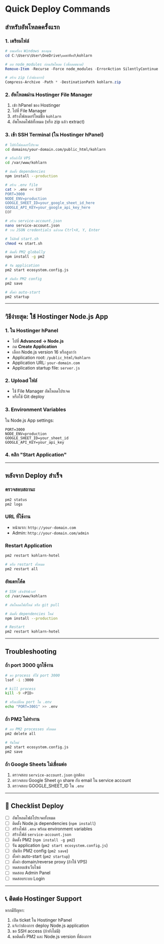 # Quick Deploy Commands

## สำหรับอัพโหลดครั้งแรก

### 1. เตรียมไฟล์
```powershell
# บนเครื่อง Windows ของคุณ
cd C:\Users\User\OneDrive\เดสก์ท็อป\kohlarn

# ลบ node_modules ก่อนอัพโหลด (เพื่อลดขนาด)
Remove-Item -Recurse -Force node_modules -ErrorAction SilentlyContinue

# สร้าง zip (ถ้าต้องการ)
Compress-Archive -Path * -DestinationPath kohlarn.zip
```

### 2. อัพโหลดผ่าน Hostinger File Manager
1. เข้า hPanel ของ Hostinger
2. ไปที่ File Manager
3. สร้างโฟลเดอร์ใหม่ชื่อ `kohlarn`
4. อัพโหลดไฟล์ทั้งหมด (หรือ zip แล้ว extract)

### 3. เข้า SSH Terminal (ใน Hostinger hPanel)
```bash
# ไปยังโฟลเดอร์โปรเจค
cd domains/your-domain.com/public_html/kohlarn

# หรือถ้าใช้ VPS
cd /var/www/kohlarn

# ติดตั้ง dependencies
npm install --production

# สร้าง .env file
cat > .env << EOF
PORT=3000
NODE_ENV=production
GOOGLE_SHEET_ID=your_google_sheet_id_here
GOOGLE_API_KEY=your_google_api_key_here
EOF

# สร้าง service-account.json
nano service-account.json
# วาง JSON credentials แล้วกด Ctrl+X, Y, Enter

# ให้สิทธิ์ start.sh
chmod +x start.sh

# ติดตั้ง PM2 globally
npm install -g pm2

# รัน application
pm2 start ecosystem.config.js

# บันทึก PM2 config
pm2 save

# ตั้งค่า auto-start
pm2 startup
```

---

## วิธีง่ายสุด: ใช้ Hostinger Node.js App

### 1. ใน Hostinger hPanel
- ไปที่ **Advanced → Node.js**
- กด **Create Application**
- เลือก Node.js version 16 หรือสูงกว่า
- Application root: `/public_html/kohlarn`
- Application URL: `your-domain.com`
- Application startup file: `server.js`

### 2. Upload ไฟล์
- ใช้ File Manager อัพโหลดโปรเจค
- หรือใช้ Git deploy

### 3. Environment Variables
ใน Node.js App settings:
```
PORT=3000
NODE_ENV=production
GOOGLE_SHEET_ID=your_sheet_id
GOOGLE_API_KEY=your_api_key
```

### 4. คลิก "Start Application"

---

## หลังจาก Deploy สำเร็จ

### ตรวจสอบสถานะ
```bash
pm2 status
pm2 logs
```

### URL ที่ใช้งาน
- หน้าแรก: `http://your-domain.com`
- Admin: `http://your-domain.com/admin`

### Restart Application
```bash
pm2 restart kohlarn-hotel

# หรือ restart ทั้งหมด
pm2 restart all
```

### อัพเดทโค้ด
```bash
# SSH เข้าเซิร์ฟเวอร์
cd /var/www/kohlarn

# อัพโหลดไฟล์ใหม่ หรือ git pull

# ติดตั้ง dependencies ใหม่
npm install --production

# Restart
pm2 restart kohlarn-hotel
```

---

## Troubleshooting

### ถ้า port 3000 ถูกใช้งาน
```bash
# หา process ที่ใช้ port 3000
lsof -i :3000

# kill process
kill -9 <PID>

# หรือเปลี่ยน port ใน .env
echo "PORT=3001" >> .env
```

### ถ้า PM2 ไม่ทำงาน
```bash
# ลบ PM2 processes ทั้งหมด
pm2 delete all

# รันใหม่
pm2 start ecosystem.config.js
pm2 save
```

### ถ้า Google Sheets ไม่เชื่อมต่อ
1. ตรวจสอบ `service-account.json` ถูกต้อง
2. ตรวจสอบ Google Sheet ถูก share กับ email ใน service account
3. ตรวจสอบ GOOGLE_SHEET_ID ใน `.env`

---

## 🎯 Checklist Deploy

- [ ] อัพโหลดไฟล์โปรเจคทั้งหมด
- [ ] ติดตั้ง Node.js dependencies (`npm install`)
- [ ] สร้างไฟล์ `.env` พร้อม environment variables
- [ ] สร้างไฟล์ `service-account.json`
- [ ] ติดตั้ง PM2 (`npm install -g pm2`)
- [ ] รัน application (`pm2 start ecosystem.config.js`)
- [ ] บันทึก PM2 config (`pm2 save`)
- [ ] ตั้งค่า auto-start (`pm2 startup`)
- [ ] ตั้งค่า domain/reverse proxy (ถ้าใช้ VPS)
- [ ] ทดสอบเข้าเว็บไซต์
- [ ] ทดสอบ Admin Panel
- [ ] ทดสอบระบบ Login

---

## 📞 ติดต่อ Hostinger Support

หากมีปัญหา:
1. เปิด ticket ใน Hostinger hPanel
2. แจ้งว่าต้องการ deploy Node.js application
3. ขอ SSH access (ถ้ายังไม่มี)
4. ขอติดตั้ง PM2 และ Node.js version ที่ต้องการ
